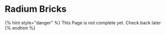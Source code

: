 # Radium Bricks

{% hint style="danger" %}
This Page is not complete yet. Check back later
{% endhint %}

